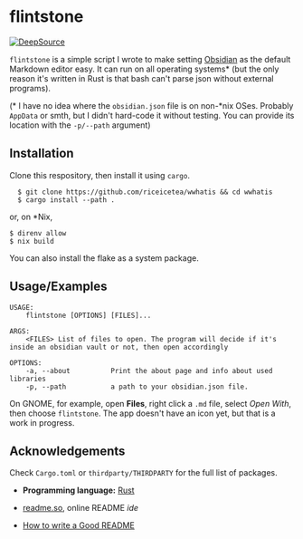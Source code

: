 
# flintstone
[![DeepSource](https://deepsource.io/gh/riceicetea/flintstone.svg/?label=active+issues&token=DS9hMrKlcqbwzjZiaFuAVJJC)](https://deepsource.io/gh/riceicetea/flintstone/)

`flintstone` is a simple script I wrote to make setting [Obsidian](https://obsidian.md/) as the default Markdown editor easy. It can run on all operating systems* (but the only reason it's written in Rust is that bash can't parse json without external programs). 

(* I have no idea where the `obsidian.json` file is on non-*nix OSes. Probably `AppData` or smth, but I didn't hard-code it without testing. You can provide its location with the `-p/--path` argument)

## Installation

Clone this respository, then install it using `cargo`.
```console
  $ git clone https://github.com/riceicetea/wwhatis && cd wwhatis
  $ cargo install --path .
```

or, on *Nix,

```console
$ direnv allow
$ nix build
```

You can also install the flake as a system package. 

## Usage/Examples

```console
USAGE:
    flintstone [OPTIONS] [FILES]...

ARGS:
    <FILES> List of files to open. The program will decide if it's inside an obsidian vault or not, then open accordingly

OPTIONS:
    -a, --about          Print the about page and info about used libraries
    -p, --path           a path to your obsidian.json file. 
```

On GNOME, for example, open **Files**, right click a `.md` file, select _Open With_, then choose `flintstone`. The app doesn't have an icon yet, but that is a work in progress. 

## Acknowledgements
Check `Cargo.toml` or `thirdparty/THIRDPARTY` for the full list of packages.

- **Programming language:** [Rust](https://rust-lang.org)

- [readme.so](https://readme.so), online README *ide*
- [How to write a Good README](https://bulldogjob.com/news/449-how-to-write-a-good-readme-for-your-github-project)
